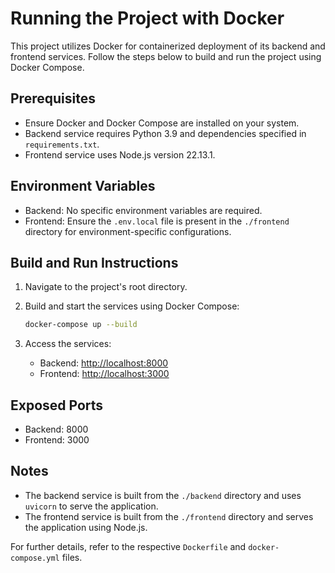 # Running the Project with Docker

This project utilizes Docker for containerized deployment of its backend and frontend services. Follow the steps below to build and run the project using Docker Compose.

## Prerequisites

- Ensure Docker and Docker Compose are installed on your system.
- Backend service requires Python 3.9 and dependencies specified in `requirements.txt`.
- Frontend service uses Node.js version 22.13.1.

## Environment Variables

- Backend: No specific environment variables are required.
- Frontend: Ensure the `.env.local` file is present in the `./frontend` directory for environment-specific configurations.

## Build and Run Instructions

1. Navigate to the project's root directory.
2. Build and start the services using Docker Compose:

   ```bash
   docker-compose up --build
   ```

3. Access the services:
   - Backend: [http://localhost:8000](http://localhost:8000)
   - Frontend: [http://localhost:3000](http://localhost:3000)

## Exposed Ports

- Backend: 8000
- Frontend: 3000

## Notes

- The backend service is built from the `./backend` directory and uses `uvicorn` to serve the application.
- The frontend service is built from the `./frontend` directory and serves the application using Node.js.

For further details, refer to the respective `Dockerfile` and `docker-compose.yml` files.